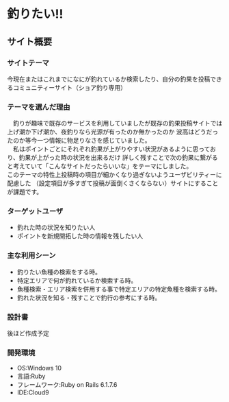# 釣りたい!!

## サイト概要
### サイトテーマ
今現在またはこれまでになにが釣れているか検索したり、自分の釣果を投稿できるコミュニティーサイト（ショア釣り専用）

### テーマを選んだ理由
　釣りが趣味で既存のサービスを利用していましたが既存の釣果投稿サイトでは上げ潮か下げ潮か、夜釣りなら光源が有ったのか無かったのか
波高はどうだったのか等今一つ情報に物足りなさを感じていました。<br>
　私はポイントごとにそれぞれ釣果が上がりやすい状況があるように思っており、釣果が上がった時の状況を出来るだけ
詳しく残すことで次の釣果に繋がると考えていて「こんなサイトだったらいいな」をテーマにしました。<br>
このテーマの特性上投稿時の項目が細かくなり過ぎないようユーザビリティーに配慮した
（設定項目が多すぎて投稿が面倒くさくならない）サイトにすることが課題です。

### ターゲットユーザ
- 釣れた時の状況を知りたい人<br>
- ポイントを新規開拓した時の情報を残したい人

### 主な利用シーン
- 釣りたい魚種の検索をする時。<br>
- 特定エリアで何が釣れているか検索する時。<br>
- 魚種検索・エリア検索を併用する事で特定エリアの特定魚種を検索する時。<br>
- 釣れた状況を知る・残すことで釣行の参考にする時。<br>

### 設計書
後ほど作成予定

### 開発環境
- OS:Windows 10
- 言語:Ruby
- フレームワーク:Ruby on Rails 6.1.7.6
- IDE:Cloud9